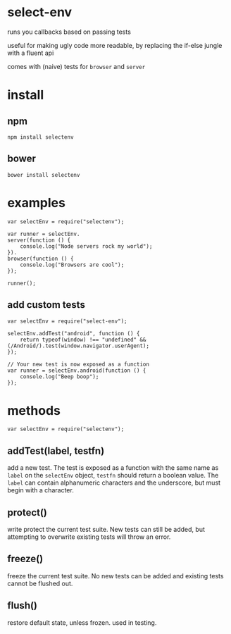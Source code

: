 # select-env

runs you callbacks based on passing tests

useful for making ugly code more readable, by replacing the if-else jungle with a fluent api

comes with (naive) tests for `browser` and `server`

# install

## npm

    npm install selectenv

## bower

    bower install selectenv

# examples

    var selectEnv = require("selectenv");

    var runner = selectEnv.
    server(function () {
        console.log("Node servers rock my world");
    }).
    browser(function () {
        console.log("Browsers are cool");
    });

    runner();

## add custom tests

    var selectEnv = require("select-env");

    selectEnv.addTest("android", function () {
        return typeof(window) !== "undefined" && (/Android/).test(window.navigator.userAgent);
    });

    // Your new test is now exposed as a function
    var runner = selectEnv.android(function () {
        console.log("Beep boop");
    });

# methods

    var selectEnv = require("selectenv");

## addTest(label, testfn)

add a new test. The test is exposed as a function with the same name as `label` on the `selectEnv` object, `testfn` should return a boolean value. The `label` can contain alphanumeric characters and the underscore, but must begin with a character.

## protect()

write protect the current test suite. New tests can still be added, but attempting to overwrite existing tests will throw an error.

## freeze()

freeze the current test suite. No new tests can be added and existing tests cannot be flushed out.

## flush()

restore default state, unless frozen. used in testing.
